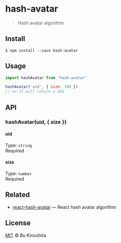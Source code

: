 # hash-avatar

> Hash avatar algorithm

## Install
```
$ npm install --save hash-avatar
```

## Usage
```js
import hashAvatar from 'hash-avatar'

hashAvatar('uid', { size: 100 })
// => It will return a SVG
```

## API
### hashAvatar(uid, { size })

#### uid
Type: `string`<br/>
Required

#### size
Type: `number`<br/>
Required

## Related

- [react-hash-avatar](https://github.com/bukinoshita/react-hash-avatar) — React hash avatar algorithm

## License
[MIT](https://github.com/bukinoshita/hash-avatar/blob/master/LICENSE) &copy; Bu Kinoshita
